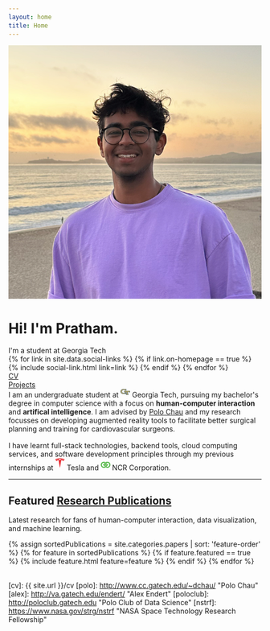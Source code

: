 ```yaml
---
layout: home
title: Home
---
```


<div id="intro-wrapper" class="l-text">
	<div id="intro-title-wrapper">
		<div id="intro-image-wrapper">
			<img id="intro-image" src="/images/portrait.png"></div>
		<div id="intro-title-text-wrapper">
			<h1 id="intro-title">Hi! I'm Pratham.</h1>
			<div id="intro-subtitle">I'm a student at Georgia Tech</div>
			<div id="intro-title-socials">
				{% for link in site.data.social-links %}
					{% if link.on-homepage == true %}
						{% include social-link.html link=link %}
					{% endif %}
				{% endfor %}
			</div>
		</div>
	</div>
	<div id="everything-else" class="l-middle">
		<a href="{{ site.url }}/cv"><div><i class="fa fa-portrait icon icon-right-space"></i>CV</div></a>
		<a href="{{ site.url }}/projects"><div><i class="fa fa-shapes icon icon-right-space"></i>Projects</div></a>
	</div>
	<div>
		I am an undergraduate student at <img class="intro-logo" style="width: 19px; padding-bottom: 5px;" src="/images/gt-logo.png"> Georgia Tech, pursuing my bachelor's degree in computer science with a focus on <b><span class="cv-vis">human-computer interaction</span></b> and <b><span class="cv-ai">artifical intelligence</span></b>. I am  advised by <a href="http://www.cc.gatech.edu/~dchau/">Polo Chau</a> and my research focusses on developing augmented reality tools to facilitate better surgical planning and training for cardiovascular surgeons. 
	</div>
	<div style="height: 1rem"></div>
	<div>
		I have learnt full-stack technologies, backend tools, cloud computing services, and software development principles through my previous internships at <img class="intro-logo" style="width: 19px; padding-bottom: 5px;" src="/images/tesla.png"> Tesla and <img class="intro-logo" style="width: 19px; padding-bottom: 5px;" src="/images/NCR.png"> NCR Corporation.
	</div>
</div>

<hr class="l-middle home-hr">

<h2 class="feature-title">Featured <a href="/cv/#publications">Research Publications</a></h2>

<p class="feature-text">
	Latest research for fans of human-computer interaction, data visualization, and machine learning.
</p>

<div class="cover-wrapper cover-wrapper-3-col l-page">
	{% assign sortedPublications = site.categories.papers | sort: 'feature-order' %}
	{% for feature in sortedPublications %}
		{% if feature.featured == true %}
			{% include feature.html feature=feature %}
		{% endif %}
	{% endfor %}
</div>

<br>

[gt]: http://www.gatech.edu "Georgia Tech"
[cse]: http://cse.gatech.edu "Georgia Tech Computational Science and Engineering"
[coc]: http://www.cc.gatech.edu "Georgia Tech College of Computing"

[cv]: {{ site.url }}/cv
[polo]: http://www.cc.gatech.edu/~dchau/ "Polo Chau"
[alex]: http://va.gatech.edu/endert/ "Alex Endert"
[poloclub]: http://poloclub.gatech.edu "Polo Club of Data Science"
[nstrf]: https://www.nasa.gov/strg/nstrf "NASA Space Technology Research Fellowship"